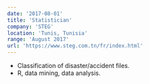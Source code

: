 ```yaml
---
date: '2017-08-01'
title: 'Statistician'
company: 'STEG'
location: 'Tunis, Tunisia'
range: 'August 2017'
url: 'https://www.steg.com.tn/fr/index.html'
---
```


- Classification of disaster/accident files. 
- R, data mining, data analysis.
